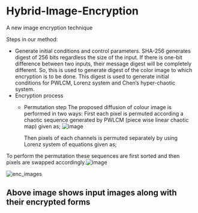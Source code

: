 
# Hybrid-Image-Encryption
A new image encryption technique 

Steps in our method:
- Generate initial conditions and control parameters.
SHA-256 generates digest of 256 bits regardless the size of the input. If there is one-bit difference between two inputs, their message digest will be completely different. So, this is used to generate digest of the color image to which encryption is to be done. 
This digest is used to generate initial conditions for PWLCM, Lorenz system and Chen’s hyper-chaotic system.
- Encryption process
	- Permutation step
		The proposed diffusion of colour image is performed in two ways:
		First each pixel is permuted according a chaotic sequence generated by PWLCM (piece wise linear chaotic map) given as;
		![image](https://user-images.githubusercontent.com/50589688/114007785-415fd480-987f-11eb-8b6f-5baaa5682b09.png)

		Then pixels of each channels is permuted separately by using Lorenz system of equations given as;

To perform the permutation these sequences are first sorted and then pixels are swapped accordingly.![image](https://user-images.githubusercontent.com/50589688/114006849-6c95f400-987e-11eb-8c35-0d9d0a22c972.png)



![enc_images](https://user-images.githubusercontent.com/50589688/114006530-250f6800-987e-11eb-905c-05d375e59fc3.jpg)
## Above image shows input images along with their encrypted forms

